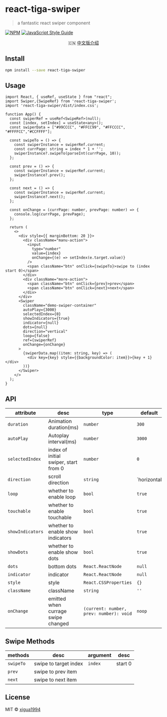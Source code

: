 # react-tiga-swiper

> a fantastic react swiper component

[![NPM](https://img.shields.io/npm/v/react-tiga-swiper.svg)](https://www.npmjs.com/package/react-tiga-swiper) [![JavaScript Style Guide](https://img.shields.io/badge/code_style-standard-brightgreen.svg)](https://standardjs.com)

<p align="center">
  🇨🇳 <a href="https://github.com/xigua1994/react-tiga-swiper/blob/master/README.zh-cn.md">中文版介绍</a>
</p>

## Install

```bash
npm install --save react-tiga-swiper
```

## Usage

```tsx
import React, { useRef, useState } from "react";
import Swiper,{SwipeRef} from 'react-tiga-swiper';
import 'react-tiga-swiper/dist/index.css';

function App() {
  const swiperRef = useRef<SwipeRef>(null);
  const [index, setIndex] = useState<any>();
  const swiperData = ["#99CCCC", "#FFCC99", "#FFCCCC", "#FFFFCC","#CCFFFF"];

  const swipeTo = () => {
    const swiperInstance = swiperRef.current;
    const currPage: string = index * 1 + '';
    swiperInstance?.swipeTo(parseInt(currPage, 10));
  };

  const prev = () => {
    const swiperInstance = swiperRef.current;
    swiperInstance?.prev();
  };

  const next = () => {
    const swiperInstance = swiperRef.current;
    swiperInstance?.next();
  };

  const onChange = (currPage: number, prevPage: number) => {
    console.log(currPage, prevPage);
  };

  return (
    <>
      <div style={{ marginBottom: 20 }}>
        <div className="manu-action">
          <input
            type="number"
            value={index}
            onChange={(e) => setIndex(e.target.value)}
          />
          <span className="btn" onClick={swipeTo}>swipe to (index start 0)</span>
        </div>
        <div className="more-action">
          <span className="btn" onClick={prev}>prev</span>
          <span className="btn" onClick={next}>next</span>
        </div>
      </div>
      <Swiper
        className="demo-swiper-container"
        autoPlay={3000}
        selectedIndex={0}
        showIndicators={true}
        indicator={null}
        dots={null}
        direction="vertical"
        loop={false}
        ref={swiperRef}
        onChange={onChange}
      >
        {swiperData.map((item: string, key) => (
          <div key={key} style={{backgroundColor: item}}>{key + 1}</div>
        ))}
      </Swiper>
    </>
  );
}

```

## API

| attribute               | desc                       | type                                  | default     | others                                          |
| ------------------ | -------------------------- | ------------------------------------- | ---------- | ----------------------------------------------- |
| `duration`  | Animation duration(ms)       | `number`   | `300`      |   |
| `autoPlay`   | Autoplay interval(ms)       | `number`  | `3000`     |     |
| `selectedIndex` | index of initial swiper, start from 0 | `number` |  `0` | |
| `direction`   | scroll direction          | `string`  | `horizontal | 'vertical`     |     |
| `loop`   | whether to enable loop       | `bool`           | `true`     |  |
| `touchable`   | whether to enable touchable       | `bool`           | `true`     |  |
| `showIndicators`   | whether to enable show indicators  | `bool` | `true` |  |
| `showDots`    | whether to enable show dots           | `bool`     | `true` | |
| `dots`   | bottom dots  | `React.ReactNode`    | `null`    |   |
| `indicator`   | indicator   | `React.ReactNode`    | `null`    |   |
| `style`     | style   |  `React.CSSProperties` | `{}`    |        |
| `className`   | className  | `string`   | `''`       |    |
| `onChange`  | emitted when currage swipe changed | `(current: number, prev: number): void` | `noop`   |   |

## Swipe Methods

| methods  | desc               | argument | desc                       |
| ------- | ------------------ | ------ | ------------------------------ |
| `swipeTo` | swipe to target index     | `index`  | start 0 |
| `prev`    | swipe to prev item |        |                                |
| `next`    | swipe to next item |        |                                |
## License

MIT © [xigua1994](https://github.com/xigua1994)
